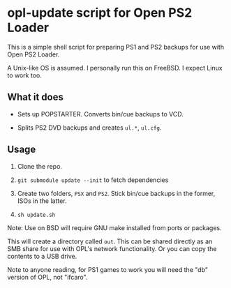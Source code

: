 # opl-update script for Open PS2 Loader

This is a simple shell script for preparing PS1 and PS2 backups for use with Open PS2 Loader.

A Unix-like OS is assumed.  I personally run this on FreeBSD.  I expect Linux to work too.

## What it does

* Sets up POPSTARTER.  Converts bin/cue backups to VCD.

* Splits PS2 DVD backups and creates `ul.*`, `ul.cfg`.

## Usage

1. Clone the repo.

2. `git submodule update --init` to fetch dependencies

3. Create two folders, `PSX` and `PS2`.  Stick bin/cue backups in the former, ISOs in the latter.

4. `sh update.sh`

Note: Use on BSD will require GNU make installed from ports or packages.

This will create a directory called `out`.  This can be shared directly as an SMB share for use with OPL's
network functionality.  Or you can copy the contents to a USB drive.

Note to anyone reading, for PS1 games to work you will need the "db" version of OPL, not "ifcaro".
